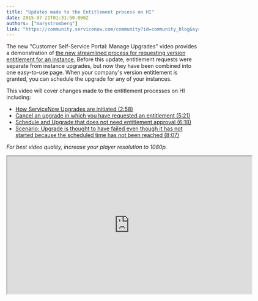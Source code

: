 ```yaml
---
title: "Updates made to the Entitlement process on HI"
date: 2015-07-21T01:31:50.000Z
authors: ["marystromberg"]
link: "https://community.servicenow.com/community?id=community_blog&sys_id=e6cca265dbd0dbc01dcaf3231f961973"
---
```

<p>The new "Customer Self-Service Portal: Manage Upgrades" video provides a demonstration of <a title="" _jive_internal="true" href="/community/product-launch/instance-upgrade/blog/2015/07/20/simplified-hi-entitlement-process">the new streamlined process for requesting version entitlement for an instance.</a> Before this update, entitlement requests were separate from instance upgrades, but now they have been combined into one easy-to-use page. When your company's version entitlement is granted, you can schedule the upgrade for any of your instances.</p><p></p><p>This video will cover changes made to the entitlement processes on HI including:</p><ul><li><a title="outu.be/68yGTkETOCU?t=2m58s" href="https://youtu.be/68yGTkETOCU?t=2m58s">How ServiceNow Upgrades are initiated (2:58)</a></li><li><a title="outu.be/68yGTkETOCU?t=5m21s" href="https://youtu.be/68yGTkETOCU?t=5m21s">Cancel an upgrade in which you have requested an entitlement (5:21)</a></li><li><a title="outu.be/68yGTkETOCU?t=6m18s" href="https://youtu.be/68yGTkETOCU?t=6m18s">Schedule and Upgrade that does not need entitlement approval (6:18)</a></li><li><a title="outu.be/68yGTkETOCU?t=8m7s" href="https://youtu.be/68yGTkETOCU?t=8m7s">Scenario: Upgrade is thought to have failed even though it has not started because the scheduled time has not been reached (8:07)</a></li></ul><p></p><p><em>For best video quality, increase your player resolution to 1080p.</em></p><p></p><p><iframe src="https://youtube.com/embed/68yGTkETOCU" width="640" height="360"/></p><p></p><p>Only users with the admin role can view and schedule jobs.</p><p></p><p>For more information on the Customer Self-Service Portal, see:</p><p><a href="https://hi.service-now.com/kb_view.do?sysparm_article=KB0547103" title="https://hi.service-now.com/kb_view.do?sysparm_article=KB0547103">Using the Customer Self-Service Portal (KB0547103)</a></p><p><a href="https://hi.service-now.com/kb_view_customer.do?sysparm_article=KB0541128" title="https://hi.service-now.com/kb_view_customer.do?sysparm_article=KB0541128">How to upgrade a ServiceNow instance and manage scheduled upgrades (KB0541128)</a></p><p><a title="Simplifying the HI Entitlement Process" __default_attr="4402" __jive_macro_name="blogpost" class="jive_macro jive_macro_blogpost" data-orig-content="Simplifying the HI Entitlement Process" href="/community?id=community_blog&sys_id=430e2e2ddbd0dbc01dcaf3231f961980">Simplifying the HI Entitlement Process</a></p><p></p><p style="text-align: center;">Your feedback helps us better serve you! Did you find this video helpful? Leave us a comment to tell us why or why not.</p>